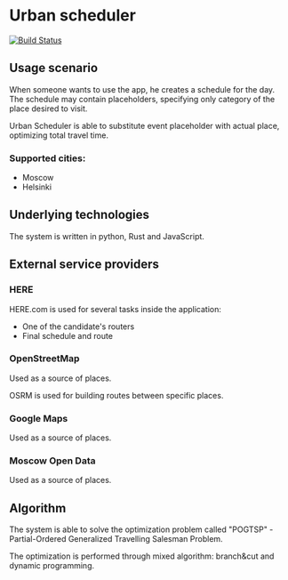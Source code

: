 # Urban scheduler
[![Build Status](https://ci.urbanscheduler.ml/api/badges/Omrigan/urban-scheduler/status.svg)](https://ci.urbanscheduler.ml/Omrigan/urban-scheduler)


## Usage scenario
When someone wants to use the app, he creates a schedule for the day. The schedule may contain placeholders, specifying only category of the place desired to visit. 

Urban Scheduler is able to substitute event placeholder with actual place, optimizing total travel time.

### Supported cities:

- Moscow
- Helsinki

## Underlying technologies
The system is written in python, Rust and JavaScript. 

## External service providers

### HERE

HERE.com is used for several tasks inside the application:
 - One of the candidate's routers
 - Final schedule and route


### OpenStreetMap
Used as a source of places.

OSRM is used for building routes between specific places. 

### Google Maps

Used as a source of places.

### Moscow Open Data
Used as a source of places.

## Algorithm

The system is able to solve the optimization problem called "POGTSP" - Partial-Ordered Generalized Travelling Salesman Problem.

The optimization is performed through mixed algorithm: branch&cut and dynamic programming.